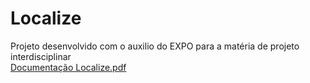 # Localize
Projeto desenvolvido com o auxilio do EXPO para a matéria de projeto interdisciplinar <br/>
[Documentação Localize.pdf](https://github.com/anacastro26/Localize/files/8976978/Documentacao.Localize.pdf)
